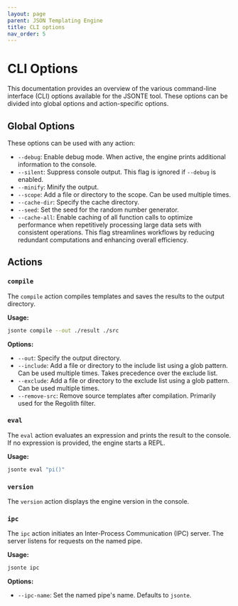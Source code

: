 ```yaml
---
layout: page
parent: JSON Templating Engine
title: CLI options
nav_order: 5
---
```


# CLI Options

This documentation provides an overview of the various command-line interface (CLI) options available for the JSONTE tool. These options can be divided into global options and action-specific options.

## Global Options

These options can be used with any action:

- `--debug`: Enable debug mode. When active, the engine prints additional information to the console.
- `--silent`: Suppress console output. This flag is ignored if `--debug` is enabled.
- `--minify`: Minify the output.
- `--scope`: Add a file or directory to the scope. Can be used multiple times.
- `--cache-dir`: Specify the cache directory.
- `--seed`: Set the seed for the random number generator.
- `--cache-all`: Enable caching of all function calls to optimize performance when repetitively processing large data sets with consistent operations. This flag streamlines workflows by reducing redundant computations and enhancing overall efficiency.

## Actions

### `compile`

The `compile` action compiles templates and saves the results to the output directory.

**Usage:**

```sh
jsonte compile --out ./result ./src
```

**Options:**

- `--out`: Specify the output directory.
- `--include`: Add a file or directory to the include list using a glob pattern. Can be used multiple times. Takes precedence over the exclude list.
- `--exclude`: Add a file or directory to the exclude list using a glob pattern. Can be used multiple times.
- `--remove-src`: Remove source templates after compilation. Primarily used for the Regolith filter.

### `eval`

The `eval` action evaluates an expression and prints the result to the console. If no expression is provided, the engine starts a REPL.

**Usage:**

```sh
jsonte eval "pi()"
```

### `version`

The `version` action displays the engine version in the console.

### `ipc`

The `ipc` action initiates an Inter-Process Communication (IPC) server. The server listens for requests on the named pipe.

**Usage:**

```sh
jsonte ipc
```

**Options:**

- `--ipc-name`: Set the named pipe's name. Defaults to `jsonte`.